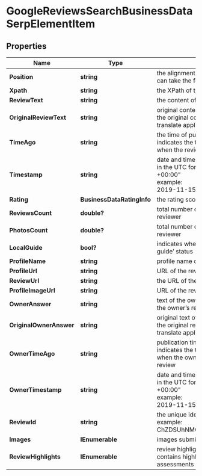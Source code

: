 # GoogleReviewsSearchBusinessDataSerpElementItem


## Properties

| Name | Type | Description | Notes |
|------------ | ------------- | ------------- | -------------|
**Position** | **string** | the alignment of the review in SERP<br>can take the following values: right |[optional]|
**Xpath** | **string** | the XPath of the review |[optional]|
**ReviewText** | **string** | the content of the review |[optional]|
**OriginalReviewText** | **string** | original content of the review<br>the original content of the review, no auto-translate applied |[optional]|
**TimeAgo** | **string** | the time of publication<br>indicates the time (in the ‘time ago’ format) when the review was listed |[optional]|
**Timestamp** | **string** | date and time when a review was published<br>in the UTC format: “yyyy-mm-dd hh-mm-ss +00:00”<br>example:<br>2019-11-15 12:57:46 +00:00 |[optional]|
**Rating** | **BusinessDataRatingInfo** | the rating score submitted by the reviewer |[optional]|
**ReviewsCount** | **double?** | total number of reviews submitted by the reviewer |[optional]|
**PhotosCount** | **double?** | total number of photos submitted by the reviewer |[optional]|
**LocalGuide** | **bool?** | indicates whether the reviewer has a ‘local guide’ status |[optional]|
**ProfileName** | **string** | profile name of the reviewer |[optional]|
**ProfileUrl** | **string** | URL of the reviewer’s profile |[optional]|
**ReviewUrl** | **string** | the URL of the review |[optional]|
**ProfileImageUrl** | **string** | URL of the reviewer’s profile image |[optional]|
**OwnerAnswer** | **string** | text of the owner’s response<br>the owner’s response to the review |[optional]|
**OriginalOwnerAnswer** | **string** | original text of the owner’s response<br>the original response to the review, no auto-translate applied |[optional]|
**OwnerTimeAgo** | **string** | publication time<br>indicates the time (in the ‘time ago’ format) when the owner submitted the response to the review |[optional]|
**OwnerTimestamp** | **string** | date and time of the owner’s reply to the review<br>in the UTC format: “yyyy-mm-dd hh-mm-ss +00:00”<br>example:<br>2019-11-15 12:57:46 +00:00 |[optional]|
**ReviewId** | **string** | the unique identifier of a review on Google<br>example:<br>ChZDSUhNMG9nS0VJQ0FnSUMxbHFyMFlnEAE |[optional]|
**Images** | **IEnumerable<ImagesElement>** | images submitted by the reviewer |[optional]|
**ReviewHighlights** | **IEnumerable<ReviewHighlights>** | review highlights<br>contains highlighted review criteria and assessments |[optional]|